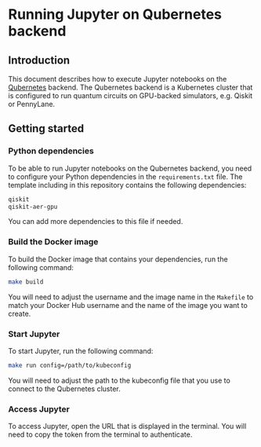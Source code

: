 # Running Jupyter on Qubernetes backend

## Introduction

This document describes how to execute Jupyter notebooks on the [Qubernetes](https://qubernetes.dev) backend. The Qubernetes backend is a Kubernetes cluster that is configured to run quantum circuits on GPU-backed simulators, e.g. Qiskit or PennyLane.

## Getting started

### Python dependencies

To be able to run Jupyter notebooks on the Qubernetes backend, you need to configure your Python dependencies in the `requirements.txt` file. The template including in this repository contains the following dependencies:

```txt
qiskit
qiskit-aer-gpu
```

You can add more dependencies to this file if needed.

### Build the Docker image

To build the Docker image that contains your dependencies, run the following command:

```bash
make build
```

You will need to adjust the username and the image name in the `Makefile` to match your Docker Hub username and the name of the image you want to create.

### Start Jupyter

To start Jupyter, run the following command:

```bash
make run config=/path/to/kubeconfig
```

You will need to adjust the path to the kubeconfig file that you use to connect to the Qubernetes cluster.

### Access Jupyter

To access Jupyter, open the URL that is displayed in the terminal. You will need to copy the token from the terminal to authenticate.
